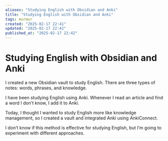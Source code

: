 ```yaml
---
aliases: "Studying English with Obsidian and Anki"
title: "Studying English with Obsidian and Anki"
tags: murmur
created: "2025-02-17 22:41"
updated: "2025-02-17 22:42"
published_at: "2025-02-17 22:42"
---
```


# Studying English with Obsidian and Anki
I created a new Obsidian vault to study English. There are three types of notes: words, phrases, and knowledge.

I have been studying English using Anki. Whenever I read an article and find a word I don’t know, I add it to Anki.

Today, I thought I wanted to study English more like knowledge management, so I created a vault and integrated Anki using AnkiConnect.

I don’t know if this method is effective for studying English, but I’m going to experiment with different approaches.